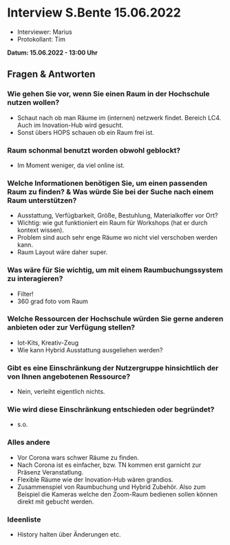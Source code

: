 # Interview S.Bente 15.06.2022

- Interviewer: Marius
- Protokollant: Tim

**Datum: 15.06.2022 - 13:00 Uhr**

## Fragen & Antworten

### Wie gehen Sie vor, wenn Sie einen Raum in der Hochschule nutzen wollen?

- Schaut nach ob man Räume im (internen) netzwerk findet. Bereich LC4. Auch im Inovation-Hub wird gesucht.
- Sonst übers HOPS schauen ob ein Raum frei ist.

### Raum schonmal benutzt worden obwohl geblockt?

- Im Moment weniger, da viel online ist.

### Welche Informationen benötigen Sie, um einen passenden Raum zu finden? & Was würde Sie bei der Suche nach einem Raum unterstützen?

- Ausstattung, Verfügbarkeit, Größe, Bestuhlung, Materialkoffer vor Ort?
- Wichtig: wie gut funktioniert ein Raum für Workshops (hat er durch kontext wissen).
- Problem sind auch sehr enge Räume wo nicht viel verschoben werden kann.
- Raum Layout wäre daher super.

### Was wäre für Sie wichtig, um mit einem Raumbuchungssystem zu interagieren?

- Filter!
- 360 grad foto vom Raum

### Welche Ressourcen der Hochschule würden Sie gerne anderen anbieten oder zur Verfügung stellen?

- Iot-Kits, Kreativ-Zeug
- Wie kann Hybrid Ausstattung ausgeliehen werden?

### Gibt es eine Einschränkung der Nutzergruppe hinsichtlich der von Ihnen angebotenen Ressource?

- Nein, verleiht eigentlich nichts.

### Wie wird diese Einschränkung entschieden oder begründet?

- s.o.

### Alles andere

- Vor Corona wars schwer Räume zu finden.
- Nach Corona ist es einfacher, bzw. TN kommen erst garnicht zur Präsenz Veranstatlung.
- Flexible Räume wie der Inovation-Hub wären grandios.
- Zusammenspiel von Raumbuchung und Hybrid Zubehör. Also zum Beispiel die Kameras welche den Zoom-Raum bedienen sollen können direkt mit gebucht werden.

### Ideenliste

- History halten über Änderungen etc.
